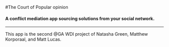 
#The Court of Popular opinion

#### A conflict mediation app sourcing solutions from your social network.
---


This app is the second @GA WDI project of Natasha Green, Matthew Korporaal, and Matt Lucas.